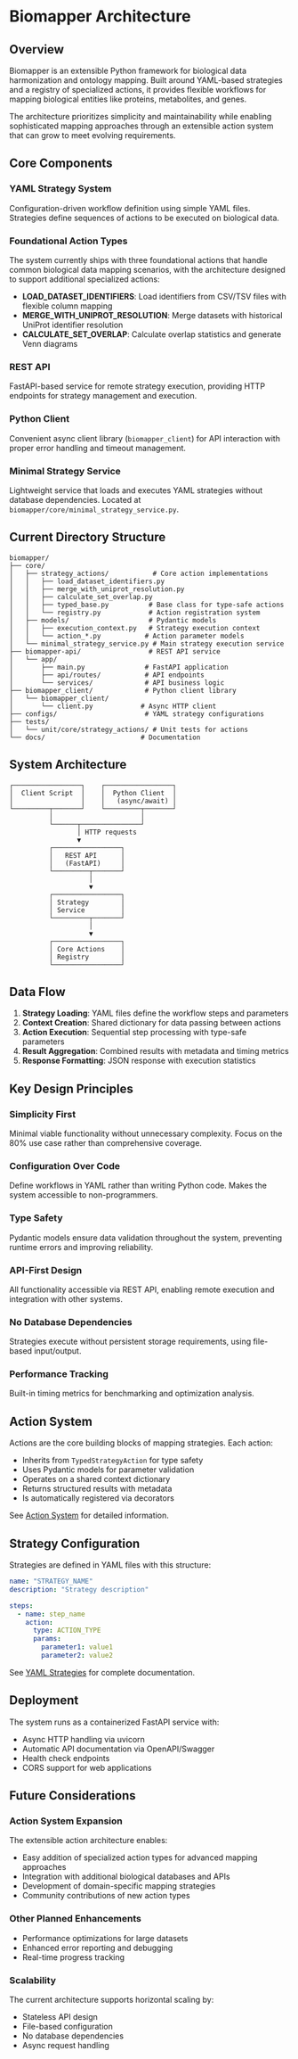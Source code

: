 # Biomapper Architecture

## Overview

Biomapper is an extensible Python framework for biological data harmonization and ontology mapping. Built around YAML-based strategies and a registry of specialized actions, it provides flexible workflows for mapping biological entities like proteins, metabolites, and genes.

The architecture prioritizes simplicity and maintainability while enabling sophisticated mapping approaches through an extensible action system that can grow to meet evolving requirements.

## Core Components

### YAML Strategy System
Configuration-driven workflow definition using simple YAML files. Strategies define sequences of actions to be executed on biological data.

### Foundational Action Types
The system currently ships with three foundational actions that handle common biological data mapping scenarios, with the architecture designed to support additional specialized actions:

- **LOAD_DATASET_IDENTIFIERS**: Load identifiers from CSV/TSV files with flexible column mapping
- **MERGE_WITH_UNIPROT_RESOLUTION**: Merge datasets with historical UniProt identifier resolution  
- **CALCULATE_SET_OVERLAP**: Calculate overlap statistics and generate Venn diagrams

### REST API
FastAPI-based service for remote strategy execution, providing HTTP endpoints for strategy management and execution.

### Python Client
Convenient async client library (`biomapper_client`) for API interaction with proper error handling and timeout management.

### Minimal Strategy Service
Lightweight service that loads and executes YAML strategies without database dependencies. Located at `biomapper/core/minimal_strategy_service.py`.

## Current Directory Structure

```
biomapper/
├── core/
│   ├── strategy_actions/           # Core action implementations
│   │   ├── load_dataset_identifiers.py
│   │   ├── merge_with_uniprot_resolution.py
│   │   ├── calculate_set_overlap.py
│   │   ├── typed_base.py          # Base class for type-safe actions
│   │   └── registry.py            # Action registration system
│   ├── models/                    # Pydantic models
│   │   ├── execution_context.py   # Strategy execution context
│   │   └── action_*.py           # Action parameter models
│   └── minimal_strategy_service.py # Main strategy execution service
├── biomapper-api/                 # REST API service
│   └── app/
│       ├── main.py               # FastAPI application
│       ├── api/routes/           # API endpoints
│       └── services/             # API business logic
├── biomapper_client/             # Python client library
│   └── biomapper_client/
│       └── client.py            # Async HTTP client
├── configs/                      # YAML strategy configurations
├── tests/
│   └── unit/core/strategy_actions/ # Unit tests for actions
└── docs/                        # Documentation
```

## System Architecture

```
┌─────────────────┐    ┌─────────────────┐
│  Client Script  │    │  Python Client  │
│                 │    │   (async/await) │
└─────────┬───────┘    └─────────┬───────┘
          │                      │
          └──────┬───────────────┘
                 │ HTTP requests
                 ▼
          ┌─────────────────┐
          │   REST API      │
          │   (FastAPI)     │
          └─────────┬───────┘
                    │
                    ▼
          ┌─────────────────┐
          │ Strategy        │
          │ Service         │
          └─────────┬───────┘
                    │
                    ▼
          ┌─────────────────┐
          │ Core Actions    │
          │ Registry        │
          └─────────────────┘
```

## Data Flow

1. **Strategy Loading**: YAML files define the workflow steps and parameters
2. **Context Creation**: Shared dictionary for data passing between actions
3. **Action Execution**: Sequential step processing with type-safe parameters
4. **Result Aggregation**: Combined results with metadata and timing metrics
5. **Response Formatting**: JSON response with execution statistics

## Key Design Principles

### Simplicity First
Minimal viable functionality without unnecessary complexity. Focus on the 80% use case rather than comprehensive coverage.

### Configuration Over Code  
Define workflows in YAML rather than writing Python code. Makes the system accessible to non-programmers.

### Type Safety
Pydantic models ensure data validation throughout the system, preventing runtime errors and improving reliability.

### API-First Design
All functionality accessible via REST API, enabling remote execution and integration with other systems.

### No Database Dependencies
Strategies execute without persistent storage requirements, using file-based input/output.

### Performance Tracking
Built-in timing metrics for benchmarking and optimization analysis.

## Action System

Actions are the core building blocks of mapping strategies. Each action:

- Inherits from `TypedStrategyAction` for type safety
- Uses Pydantic models for parameter validation
- Operates on a shared context dictionary
- Returns structured results with metadata
- Is automatically registered via decorators

See [Action System](./action_system.rst) for detailed information.

## Strategy Configuration

Strategies are defined in YAML files with this structure:

```yaml
name: "STRATEGY_NAME"
description: "Strategy description"

steps:
  - name: step_name
    action:
      type: ACTION_TYPE
      params:
        parameter1: value1
        parameter2: value2
```

See [YAML Strategies](./yaml_strategies.rst) for complete documentation.

## Deployment

The system runs as a containerized FastAPI service with:
- Async HTTP handling via uvicorn
- Automatic API documentation via OpenAPI/Swagger
- Health check endpoints
- CORS support for web applications

## Future Considerations

### Action System Expansion
The extensible action architecture enables:
- Easy addition of specialized action types for advanced mapping approaches
- Integration with additional biological databases and APIs
- Development of domain-specific mapping strategies
- Community contributions of new action types

### Other Planned Enhancements
- Performance optimizations for large datasets
- Enhanced error reporting and debugging
- Real-time progress tracking

### Scalability
The current architecture supports horizontal scaling by:
- Stateless API design
- File-based configuration
- No database dependencies
- Async request handling
